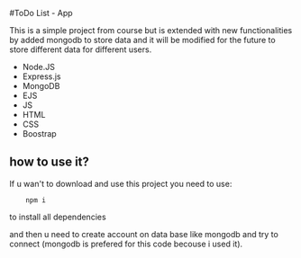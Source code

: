 #ToDo List - App

This is a simple project from course but is extended with new functionalities by added mongodb to store data and it will be modified for the future to store different data for different users.

<ul>
    <li>Node.JS</li>
    <li>Express.js</li>
    <li>MongoDB</li>
    <li>EJS</li>
    <li>JS</li>
    <li>HTML</li>
    <li>CSS</li>
    <li>Boostrap</li>
</ul>

## how to use it?

If u wan't to download and use this project you need to use:

```
    npm i
```

to install all dependencies

and then u need to create account on data base like mongodb and try to connect
(mongodb is prefered for this code becouse i used it).